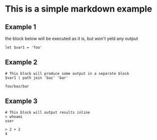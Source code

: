 # This is a simple markdown example

## Example 1

the block below will be executed as it is, but won't yeld any output

```nu
let $var1 = 'foo'
```

## Example 2

```nu
# This block will produce some output in a separate block
$var1 | path join 'baz' 'bar'
```
```output-numd
foo/baz/bar
```

## Example 3

```nu
# This block will output results inline
> whoami
user

> 2 + 2
4
```
